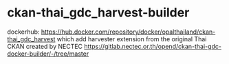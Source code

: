 # ckan-thai_gdc_harvest-builder
dockerhub: https://hub.docker.com/repository/docker/opalthailand/ckan-thai_gdc_harvest which add harvester extension from the original Thai CKAN created by NECTEC
https://gitlab.nectec.or.th/opend/ckan-thai-gdc-docker-builder/-/tree/master
